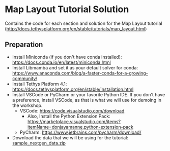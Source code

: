 # Map Layout Tutorial Solution
Contains the code for each section and solution for the Map Layout tutorial (http://docs.tethysplatform.org/en/stable/tutorials/map_layout.html)

## Preparation

* Install Miniconda (if you don't have conda installed): https://docs.conda.io/en/latest/miniconda.html
* Install Libmamba and set it as your default solver for conda: https://www.anaconda.com/blog/a-faster-conda-for-a-growing-community/
* Install Tethys Platform 4.1: https://docs.tethysplatform.org/en/stable/installation.html
* Install VSCode or PyCharm or your favorite Python IDE. If you don't have a preference, install VSCode, as that is what we will use for demoing in the workshop.
    * VSCode: https://code.visualstudio.com/download
        * Also, Install the Python Extension Pack: https://marketplace.visualstudio.com/items?itemName=donjayamanne.python-extension-pack
    * PyCharm: https://www.jetbrains.com/pycharm/download/
* Download the data that we will be using for the tutorial: [sample_nextgen_data.zip](https://drive.google.com/file/d/10Q960TiHNer-6cwjPYN_t4KsOX2917Hl/view?usp=share_link)

